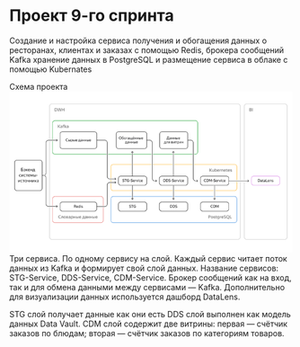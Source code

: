 # Проект 9-го спринта

Создание и настройка сервиса получения и обогащения данных о ресторанах, клиентах и заказах с помощью Redis, брокера сообщений Kafka
хранение данных в PostgreSQL и размещение сервиса в облаке с помощью Kubernates

Схема проекта
![img.png](img.png)
Три сервиса. По одному сервису на слой.
Каждый сервис читает поток данных из Kafka и формирует свой слой данных.
Название сервисов: 
    STG-Service,
    DDS-Service,
    CDM-Service.
Брокер сообщений как на вход, так и для обмена данными между сервисами — Kafka.
Дополнительно для визуализации данных используется дашборд DataLens.

STG слой получает данные как они есть
DDS слой выполнен как модель данных Data Vault.
CDM слой содержит две витрины:
    первая — счётчик заказов по блюдам; 
    вторая — счётчик заказов по категориям товаров.


